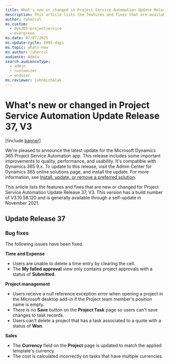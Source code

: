 ```yaml
---
title: What's new or changed in Project Service Automation Update Release 37, V3
description: This article lists the features and fixes that are available in Microsoft Dynamics 365 Project Service Automation Update Release 37, V3.
author: ruhercul
ms.custom: 
  - dyn365-projectservice
  - evergreen
ms.date: 07/07/2025
ms.update-cycle: 1095-days
ms.topic: whats-new
ms.author: ruhercul
audience: Admin
search.audienceType: 
  - admin
  - customizer
  - enduser
ms.reviewer: johnmichalak
---
```


# What's new or changed in Project Service Automation Update Release 37, V3

[!include [banner](../includes/psa-now-project-operations.md)]

We're pleased to announce the latest update for the Microsoft Dynamics 365 Project Service Automation app. This release includes some important improvements to quality, performance, and usability. It's compatible with Dynamics 365 9.x. To update to this release, visit the Admin Center for Dynamics 365 online solutions page, and install the update. For more information, see [Install, update, or remove a preferred solution](/power-platform/admin/install-remove-preferred-solution).

This article lists the features and fixes that are new or changed for Project Service Automation Update Release 37, V3. This version has a build number of V3.10.58.120 and is generally available through a self-update in November 2021.

## Update Release 37

### Bug fixes

The following issues have been fixed.

**Time and Expense**
- Users are unable to delete a time entry by clearing the cell.
- The **My failed approval** view only contains project approvals with a status of **Submitted**.

**Project management**
- Users receive a null reference exception error when opening a project in the Microsoft desktop add-in if the Project team member's position name is empty.
- There is no **Save** button on the **Project Task** page so users can't save changes to task records.
- Users can't delete a project that has a task associated to a quote with a status of **Won**.

**Sales**
- The **Currency** field on the **Project** page is updated to match the applied template's currency.
- The cost is calculated incorrectly on tasks that have multiple currencies.
